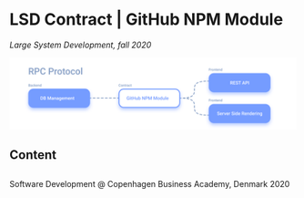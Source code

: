   
  
  
  
  
#  LSD Contract | GitHub NPM Module
  
  
_Large System Development, fall 2020_
  
![cover image](/assets/cover.png?0.011596441898972465 )  
  
##  Content
  
  
  
  
## 
  
  
Software Development @ Copenhagen Business Academy, Denmark 2020
  